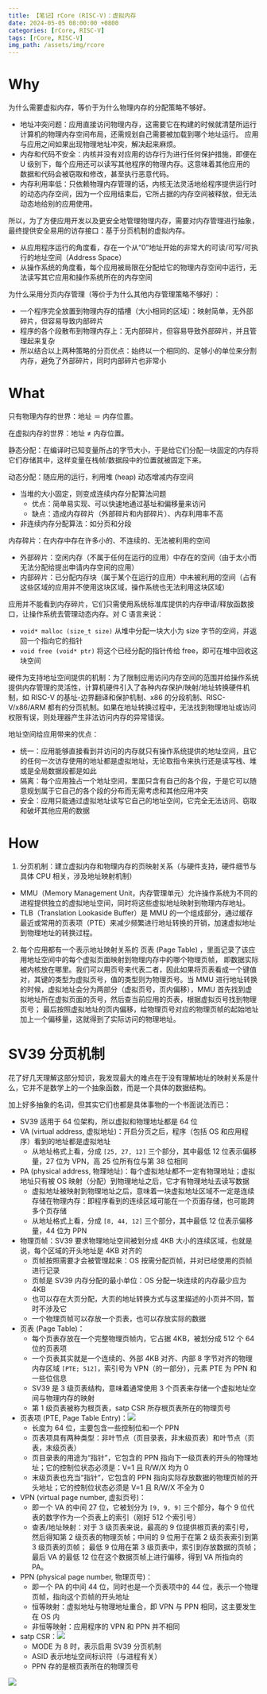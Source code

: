 ```yaml
---
title: 【笔记】rCore (RISC-V)：虚拟内存
date: 2024-05-05 08:00:00 +0800
categories: [rCore, RISC-V]
tags: [rCore, RISC-V]
img_path: /assets/img/rcore
---
```


# Why

为什么需要虚拟内存，等价于为什么物理内存的分配策略不够好。

* 地址冲突问题：应用直接访问物理内存，这需要它在构建的时候就清楚所运行计算机的物理内存空间布局，还需规划自己需要被加载到哪个地址运行。
  应用与应用之间如果出现物理地址冲突，解决起来麻烦。
* 内存和代码不安全：内核并没有对应用的访存行为进行任何保护措施，即便在 U 级别下，每个应用还可以读写其他程序的物理内存。这意味着其他应用的
  数据和代码会被窃取和修改，甚至执行恶意代码。
* 内存利用率低：只依赖物理内存管理的话，内核无法灵活地给程序提供运行时的动态内存空间，因为一个应用结束后，它所占据的内存空间被释放，但无法
  动态地给别的应用使用。

所以，为了方便应用开发以及更安全地管理物理内存，需要对内存管理进行抽象，最终提供安全易用的访存接口：基于分页机制的虚拟内存。
* 从应用程序运行的角度看，存在一个从“0”地址开始的非常大的可读/可写/可执行的地址空间（Address Space）
* 从操作系统的角度看，每个应用被局限在分配给它的物理内存空间中运行，无法读写其它应用和操作系统所在的内存空间

为什么采用分页内存管理（等价于为什么其他内存管理策略不够好）：
* 一个程序完全放置到物理内存的插槽（大小相同的区域）：映射简单，无外部碎片，但容易导致内部碎片
* 程序的各个段散布到物理内存上：无内部碎片，但容易导致外部碎片，并且管理起来复杂
* 所以结合以上两种策略的分页优点：始终以一个相同的、足够小的单位来分割内存，避免了外部碎片，同时内部碎片也非常小

# What

只有物理内存的世界：地址 ＝ 内存位置。

在虚拟内存的世界：地址 ≠ 内存位置。

静态分配：在编译时已知变量所占的字节大小，于是给它们分配一块固定的内存将它们存储其中，这样变量在栈帧/数据段中的位置就被固定下来。

动态分配：随应用的运行，利用堆 (heap) 动态增减内存空间
* 当堆的大小固定，则变成连续内存分配算法问题
  * 优点：简单易实现、可以快速地通过基址和偏移量来访问
  * 缺点：造成内存碎片（外部碎片和内部碎片）、内存利用率不高
* 非连续内存分配算法：如分页和分段

内存碎片：在内存中存在许多小的、不连续的、无法被利用的空间
* 外部碎片：空闲内存（不属于任何在运行的应用）中存在的空间（由于太小而无法分配给提出申请内存空间的应用）
* 内部碎片：已分配内存块（属于某个在运行的应用）中未被利用的空间（占有这些区域的应用并不使用这块区域，操作系统也无法利用这块区域）

应用并不能看到内存碎片，它们只需使用系统标准库提供的内存申请/释放函数接口，让操作系统去管理动态内存。对 C 语言来说：
* `void* malloc (size_t size)` 从堆中分配一块大小为 size 字节的空间，并返回一个指向它的指针
* `void free (void* ptr)` 将这个已经分配的指针传给 free，即可在堆中回收这块空间

硬件为支持地址空间提供的机制：为了限制应用访问内存空间的范围并给操作系统提供内存管理的灵活性，计算机硬件引入了各种内存保护/映射/地址转换硬件机制，如
RISC-V 的基址-边界翻译和保护机制、x86 的分段机制、RISC-V/x86/ARM 都有的分页机制。如果在地址转换过程中，无法找到物理地址或访问权限有误，则处理器产生非法访问内存的异常错误。

地址空间给应用带来的优点：
* 统一：应用能够直接看到并访问的内存就只有操作系统提供的地址空间，且它的任何一次访存使用的地址都是虚拟地址，无论取指令来执行还是读写栈、堆或是全局数据段都是如此
* 隔离：每个应用独占一个地址空间，里面只含有自己的各个段，于是它可以随意规划属于它自己的各个段的分布而无需考虑和其他应用冲突
* 安全：应用只能通过虚拟地址读写它自己的地址空间，它完全无法访问、窃取和破坏其他应用的数据

# How

1. 分页机制：建立虚拟内存和物理内存的页映射关系（与硬件支持，硬件细节与具体 CPU 相关，涉及地址映射机制）
  * MMU（Memory Management Unit，内存管理单元）允许操作系统为不同的进程提供独立的虚拟地址空间，同时将这些虚拟地址映射到物理内存地址。
  * TLB（Translation Lookaside Buffer）是 MMU 的一个组成部分，通过缓存最近或常用的页表项（PTE）来减少频繁进行地址转换的开销，加速虚拟地址到物理地址的转换过程。
2. 每个应用都有一个表示地址映射关系的 页表 (Page Table) ，里面记录了该应用地址空间中的每个虚拟页面映射到物理内存中的哪个物理页帧，
   即数据实际被内核放在哪里。我们可以用页号来代表二者，因此如果将页表看成一个键值对，其键的类型为虚拟页号，值的类型则为物理页号。当 MMU 
   进行地址转换的时候，虚拟地址会分为两部分（虚拟页号，页内偏移），MMU 首先找到虚拟地址所在虚拟页面的页号，然后查当前应用的页表，根据虚拟页号找到物理页号；
   最后按照虚拟地址的页内偏移，给物理页号对应的物理页帧的起始地址加上一个偏移量，这就得到了实际访问的物理地址。

# SV39 分页机制

花了好几天理解这部分知识，我发现最大的难点在于没有理解地址的映射关系是什么，它并不是数学上的一个抽象函数，而是一个具体的数据结构。

加上好多抽象的名词，但其实它们也都是具体事物的一个书面说法而已：
* SV39 适用于 64 位架构，所以虚拟和物理地址都是 64 位
* VA (virtual address, 虚拟地址)：开启分页之后，程序（包括 OS 和应用程序）看到的地址都是虚拟地址
  * 从地址格式上看，分成 `[25, 27, 12]` 三个部分，其中最低 12 位表示偏移量，27 位为 VPN，高 25 位所有位与第 38 位相同
* PA (physical address, 物理地址)：每个虚拟地址都不一定有物理地址；虚拟地址只有被 OS 映射（分配）到物理地址之后，它才有物理地址去读写数据
  * 虚拟地址被映射到物理地址之后，意味着一块虚拟地址区域不一定是连续存储在物理内存：即程序看到的连续区域可能在一个页面存储，也可能跨多个页存储
  * 从地址格式上看，分成 `[8, 44, 12]` 三个部分，其中最低 12 位表示偏移量，44 位为 PPN
* 物理页帧：SV39 要求物理地址空间被划分成 4KB 大小的连续区域，也就是说，每个区域的开头地址是 4KB 对齐的
  * 页帧按照需要才会被管理起来：OS 按需分配页帧，并对已经使用的页帧进行记录
  * 页帧是 SV39 内存分配的最小单位：OS 分配一块连续的内存最少应为 4KB
  * 也可以存在大页分配，大页的地址转换方式与这里描述的小页并不同，暂时不涉及它
  * 一个物理页帧可以存放一个页表，也可以存放实际的数据
* 页表 (Page Table)：
  * 每个页表存放在一个完整物理页帧内，它占据 4KB，被划分成 512 个 64 位的页表项
  * 一个页表其实就是一个连续的、外部 4KB 对齐、内部 8 字节对齐的物理内存区域 `[PTE; 512]`，索引号为 VPN（的一部分），元素 PTE 为 PPN 和一些位信息
  * SV39 是 3 级页表结构，意味着通常使用 3 个页表来存储一个虚拟地址空间与物理内存的映射
  * 第 1 级页表被称为根页表，satp CSR 所存根页表所在的物理页号
* 页表项 (PTE, Page Table Entry)：![](https://rcore-os.cn/rCore-Tutorial-Book-v3/_images/sv39-pte.png)
  * 长度为 64 位，主要包含一些控制位和一个 PPN
  * 页表项具有两种类型：非叶节点（页目录表，非末级页表）和叶节点（页表，末级页表）
  * 页目录表的用途为“指针”，它包含的 PPN 指向下一级页表的开头的物理地址；它的控制位状态必须是：V=1 且 R/W/X 均为 0
  * 末级页表也充当“指针”，它包含的 PPN 指向实际存放数据的物理页帧的开头地址；它的控制位状态必须是 V=1 且 R/W/X 不全为 0 
* VPN (virtual page number, 虚拟页号)：
  * 即一个 VA 的中间 27 位，它被划分为 `[9, 9, 9]` 三个部分，每个 9 位代表的数字作为一个页表上的索引（刚好 512 个索引号）
  * 查表/地址映射：对于 3 级页表来说，最高的 9 位提供根页表的索引号，然后得知第 2 级页表的物理页帧；中间的 9 位用于在第 2 级页表索引到第 3 级页表的页帧；
    最低 9 位用在第 3 级页表中，索引到存放数据的页帧；最后 VA 的最低 12 位在这个数据页帧上进行偏移，得到 VA 所指向的 PA。
* PPN (physical page number, 物理页号)：
  * 即一个 PA 的中间 44 位，同时也是一个页表项中的 44 位，表示一个物理页帧，指向这个页帧的开头地址
  * 恒等映射：虚拟地址与物理地址重合，即 VPN 与 PPN 相同，这主要发生在 OS 内
  * 非恒等映射：应用程序的 VPN 和 PPN 并不相同
* satp CSR：![](https://rcore-os.cn/rCore-Tutorial-Book-v3/_images/satp.png)
  * MODE 为 8 时，表示启用 SV39 分页机制
  * ASID 表示地址空间标识符（与进程有关）
  * PPN 存的是根页表所在的物理页号

![](https://rcore-os.cn/rCore-Tutorial-Book-v3/_images/sv39-full.png)
